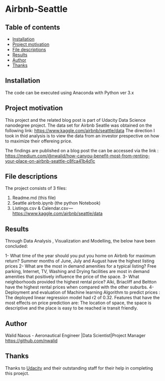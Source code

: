 # Airbnb-Seattle

## Table of contents

- [Installation](#installation)
- [Project motivation](#project-motivation)
- [File descriptions](#file-descriptions)
- [Results](#results)
- [Author](#Author)
- [Thanks](#thanks)

## Installation

The code can be executed using Anaconda with Python ver 3.x 

## Project motivation
This project and the related blog post is part of Udacity Data Science nanodegree project. The data set for Airbnb Seatlle was obtained
on the following link: https://www.kaggle.com/airbnb/seattle/data
The direction I took in thid analysis is to view the data from an investor prespective on how to maximize their offereing price.

The findings are published on a blog post the can be accessed via the link : https://medium.com/@nwalid/how-canyou-benefit-most-from-renting-your-place-on-airbnb-seattle-c8fca41b4d1c

## File descriptions
The project consists of 3 files:
1. Readme.md (this file)
2. Seattle airbnb.ipynb (the python Notebook)
3. Listings.csv & Calendar.csv — https://www.kaggle.com/airbnb/seattle/data 

## Results
Through Data Analysis , Visualization and Modelling, the below have been concluded:

1- What time of the year should you put you home on Airbnb for maximum return? Summer months of June, July and August have the highest listing prices
2- What are the most in demand amenities for a typical listing? Free parking, Internet, TV, Washing and Drying facilities are most in demand amenities that positively influence the price of the space.
3- What neighborhoods provided the highest rental price? Alki, Briacliff and Beltton have the highest rental prices when compared with the other suburbs.
4- Deployment and evaluation of Machine learning Algorithm to predict prices : The deployed linear regression model had r2 of 0.32. Features that have the most effects on price prediction are: The location of space, the space is descriptive and the place is easy to be reached ie transit friendly.

## Author

Walid Naous - Aeronautical Engineer |Data Scientist|Project Manager
https://github.com/nwalid

## Thanks

Thanks to [Udacity](https://eu.udacity.com/) and their outstanding staff for their help in completing this proejct.
